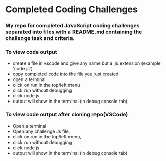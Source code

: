# Completed Coding Challenges

### My repo for completed JavaScript coding challenges separated into files with a README.md containing the challenge task and criteria.

### To view code output
- create a file in vscode and give any name but a .js extension (example 'code.js')
- copy completed code into the file you just created
- open a terminal
- click on run in the top/left menu
- click run without debugging 
- click node.js
- output will show in the terminal (in debug console tab)

### To view code output after cloning repo(VSCode)
- Open a terminal
- Open any challenge Js file,
- click on run in the top/left menu,
- click run without debugging 
- click node.js
- output will show in the terminal (in debug console tab)



